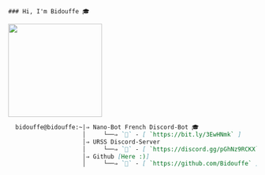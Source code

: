 ```
### Hi, I'm Bidouffe 🎓
```

<a href="https://github.com/Bidouffe">
  <img height="190em" src="https://github-readme-stats-eight-theta.vercel.app/api?username=Bidouffe&show_icons=true&theme=Gradient&include_all_commits=true&locale=fr"/>
</a>

```md
  bidouffe@bidouffe:~|⇒ Nano-Bot French Discord-Bot 🎓           
                     │     └──⇒ `🌹` - [ `https://bit.ly/3EwHNmk` ]
                     │⇒ URSS Discord-Server
                     │     └──⇒ `🌹` - [ `https://discord.gg/pGhNz9RCKX` ]
                     │⇒ Github [Here :)]
                     │     └──⇒ `🌹` - [ `https://github.com/Bidouffe` ]
```
